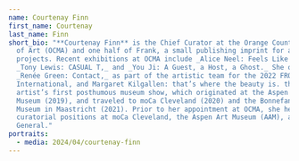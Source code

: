```yaml
---
name: Courtenay Finn
first_name: Courtenay
last_name: Finn
short_bio: "**Courtenay Finn** is the Chief Curator at the Orange County Museum
  of Art (OCMA) and one half of Frank, a small publishing imprint for artist
  projects. Recent exhibitions at OCMA include _Alice Neel: Feels Like Home_,
  _Tony Lewis: CASUAL T,_ and _You Ji: A Guest, a Host, a Ghost._ She organized
  _Renée Green: Contact,_ as part of the artistic team for the 2022 FRONT
  International, and Margaret Kilgallen: that’s where the beauty is. the
  artist’s first posthumous museum show, which originated at the Aspen Art
  Museum (2019), and traveled to moCa Cleveland (2020) and the Bonnefanten
  Museum in Maastricht (2021). Prior to her appointment at OCMA, she held
  curatorial positions at moCa Cleveland, the Aspen Art Museum (AAM), and Art in
  General."
portraits:
  - media: 2024/04/courtenay-finn
---
```

